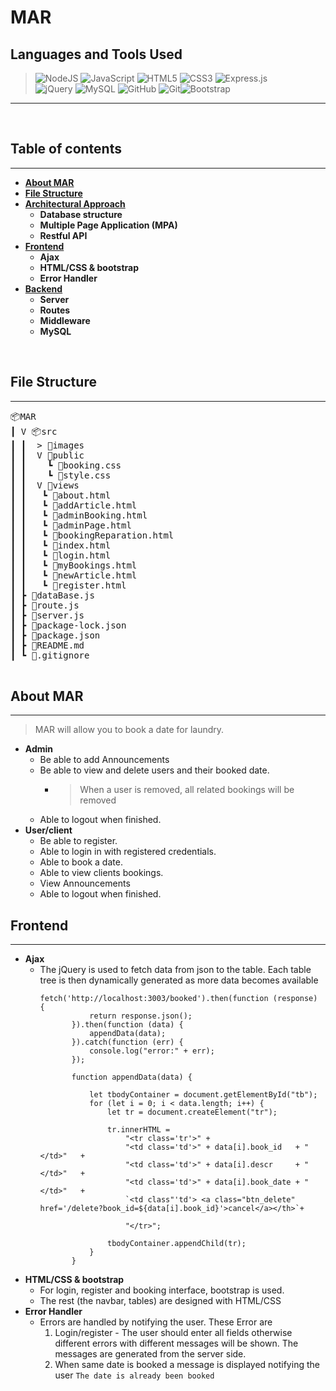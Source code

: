 # MAR
## Languages and Tools Used
><img alt="NodeJS" src="https://img.shields.io/badge/node.js%20-%2343853D.svg?&style=for-the-badge&logo=node.js&logoColor=white"/> <img alt="JavaScript" src="https://img.shields.io/badge/javascript%20-%23323330.svg?&style=for-the-badge&logo=javascript&logoColor=%23F7DF1E"/> <img alt="HTML5" src="https://img.shields.io/badge/html5%20-%23E34F26.svg?&style=for-the-badge&logo=html5&logoColor=white"/> <img alt="CSS3" src="https://img.shields.io/badge/css3%20-%231572B6.svg?&style=for-the-badge&logo=css3&logoColor=white"/> <img alt="Express.js" src="https://img.shields.io/badge/express.js%20-%23404d59.svg?&style=for-the-badge"/><br> <img alt="jQuery" src="https://img.shields.io/badge/jquery%20-%230769AD.svg?&style=for-the-badge&logo=jquery&logoColor=white"/> <img alt="MySQL" src="https://img.shields.io/badge/mysql-%2300f.svg?&style=for-the-badge&logo=mysql&logoColor=white"/>  <img alt="GitHub" src="https://img.shields.io/badge/github%20-%23121011.svg?&style=for-the-badge&logo=github&logoColor=white"/> <img alt="Git" src="https://img.shields.io/badge/git%20-%23F05033.svg?&style=for-the-badge&logo=git&logoColor=white"/><img alt="Bootstrap" src="https://img.shields.io/badge/bootstrap%20-%23563D7C.svg?&style=for-the-badge&logo=bootstrap&logoColor=white"/> 
---

<br>

## Table of contents 
---
- **[About MAR](#About-MAR)**
- **[File Structure](#File-Structure)**
- **[Architectural Approach](#Architectural-Approach)**
    - **Database structure**
    - **Multiple Page Application (MPA)**
    - **Restful API**
- **[Frontend](#Frontend)**
    - **Ajax**
    - **HTML/CSS & bootstrap**
    - **Error Handler**
- **[Backend](#Backend)**
    - **Server**
    - **Routes**
    - **Middleware** 
    - **MySQL**
<br>

## File Structure
---
<pre>
📦MAR
┃ V 📦src
┃ ┃  > 📂images
┃ ┃  V 📂public
┃ ┃    ┗ 📜booking.css
┃ ┃    ┗ 📜style.css
┃ ┃  V 📂views
┃ ┃   ┗ 📜about.html
┃ ┃   ┗ 📜addArticle.html
┃ ┃   ┗ 📜adminBooking.html
┃ ┃   ┗ 📜adminPage.html
┃ ┃   ┗ 📜bookingReparation.html
┃ ┃   ┗ 📜index.html
┃ ┃   ┗ 📜login.html
┃ ┃   ┗ 📜myBookings.html
┃ ┃   ┗ 📜newArticle.html
┃ ┃   ┗ 📜register.html
┃ ┣ 📜dataBase.js
┃ ┣ 📜route.js
┃ ┣ 📜server.js
┃ ┣ 📜package-lock.json
┃ ┣ 📜package.json
┃ ┣ 📜README.md
┃ ┗ 📜.gitignore
 </pre>



 ## About MAR
---
 > MAR will allow you to book a date for laundry.
- **Admin**
   * Be able to add Announcements
   * Be able to view and delete users and their booked date.
       - > When a user is removed, all related bookings will be removed 
   * Able to logout when finished.
- **User/client**
   * Be able to register.
   * Able to login in with registered credentials.
   * Able to book a date.
   * Able to view clients bookings.
   * View Announcements
   * Able to logout when finished.


## Frontend
---
- **Ajax**
  * The jQuery is used to fetch data from json to the table. Each table tree is then dynamically generated as more data becomes available
     ``` 
     fetch('http://localhost:3003/booked').then(function (response) {
                return response.json();
            }).then(function (data) {
                appendData(data);
            }).catch(function (err) {
                console.log("error:" + err);
            });
            
            function appendData(data) {
                
                let tbodyContainer = document.getElementById("tb");
                for (let i = 0; i < data.length; i++) {
                    let tr = document.createElement("tr");
                   
                    tr.innerHTML =
                        "<tr class='tr'>" +
                        "<td class='td'>" + data[i].book_id   + "</td>"   +
                        "<td class='td'>" + data[i].descr     + "</td>"   +
                        "<td class='td'>" + data[i].book_date + "</td>"   +
                        `<td class"'td'> <a class="btn_delete" href='/delete?book_id=${data[i].book_id}'>cancel</a></th>`+
                       
                        "</tr>";
 
                    tbodyContainer.appendChild(tr);
                }
            }
    ```
- **HTML/CSS & bootstrap**
  * For login, register and booking interface, bootstrap is used.
  * The rest (the navbar, tables) are designed with HTML/CSS
- **Error Handler**
  * Errors are handled by notifying the user. These Error are
    1. Login/register - The user should enter all fields otherwise different errors with different messages  will be shown. The messages are generated from the server side.
    2. When same date is booked a message is displayed notifying the user ```The date is already been booked```



